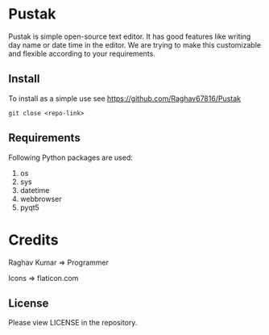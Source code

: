 # Pustak

Pustak is simple open-source text editor. It has good features like writing day name or date time in the editor. We are trying to make this customizable and flexible according to your requirements.

## Install
To install as a simple use see     https://github.com/Raghav67816/Pustak
```
git close <repo-link>
```

## Requirements
Following Python packages are used:

1. os
2. sys
3. datetime
4. webbrowser
5. pyqt5

# Credits
Raghav Kumar => Programmer

Icons => flaticon.com



## License
Please view LICENSE in the repository.
